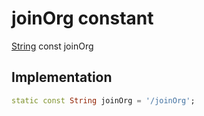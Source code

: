 


# joinOrg constant







[String](https://api.flutter.dev/flutter/dart-core/String-class.html) const joinOrg
  







## Implementation

```dart
static const String joinOrg = '/joinOrg';
```







